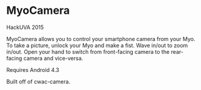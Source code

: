 # MyoCamera
HackUVA 2015

MyoCamera allows you to control your smartphone camera from your Myo. To take a picture, unlock your Myo and make a fist. Wave in/out to zoom in/out. Open your hand to switch from front-facing camera to the rear-facing camera and vice-versa. 

Requires Android 4.3

Built off of cwac-camera.
